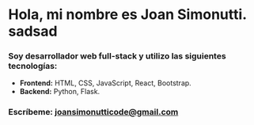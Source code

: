 # Hola, mi nombre es **Joan Simonutti**. sadsad

### **Soy desarrollador web full-stack** y utilizo las siguientes tecnologías:
 - **Frontend:** HTML, CSS, JavaScript, React, Bootstrap.
 - **Backend:** Python, Flask. 
  
### **Escríbeme:** [joansimonutticode@gmail.com](mailto:joansimonutticode@gmail.com)

